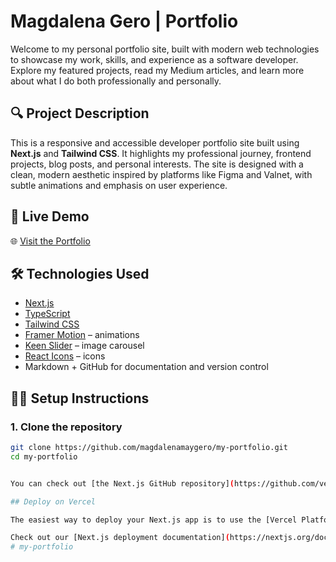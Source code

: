 # Magdalena Gero | Portfolio

Welcome to my personal portfolio site, built with modern web technologies to showcase my work, skills, and experience as a software developer. Explore my featured projects, read my Medium articles, and learn more about what I do both professionally and personally.

## 🔍 Project Description

This is a responsive and accessible developer portfolio site built using **Next.js** and **Tailwind CSS**. It highlights my professional journey, frontend projects, blog posts, and personal interests. The site is designed with a clean, modern aesthetic inspired by platforms like Figma and Valnet, with subtle animations and emphasis on user experience.

## 🚀 Live Demo

🌐 [Visit the Portfolio](https://your-live-site-link.com)

## 🛠️ Technologies Used

- [Next.js](https://nextjs.org/)
- [TypeScript](https://www.typescriptlang.org/)
- [Tailwind CSS](https://tailwindcss.com/)
- [Framer Motion](https://www.framer.com/motion/) – animations
- [Keen Slider](https://keen-slider.io/) – image carousel
- [React Icons](https://react-icons.github.io/react-icons/) – icons
- Markdown + GitHub for documentation and version control

## 🧑‍💻 Setup Instructions

### 1. Clone the repository

```bash
git clone https://github.com/magdalenamaygero/my-portfolio.git
cd my-portfolio


You can check out [the Next.js GitHub repository](https://github.com/vercel/next.js) - your feedback and contributions are welcome!

## Deploy on Vercel

The easiest way to deploy your Next.js app is to use the [Vercel Platform](https://vercel.com/new?utm_medium=default-template&filter=next.js&utm_source=create-next-app&utm_campaign=create-next-app-readme) from the creators of Next.js.

Check out our [Next.js deployment documentation](https://nextjs.org/docs/app/building-your-application/deploying) for more details.
# my-portfolio
